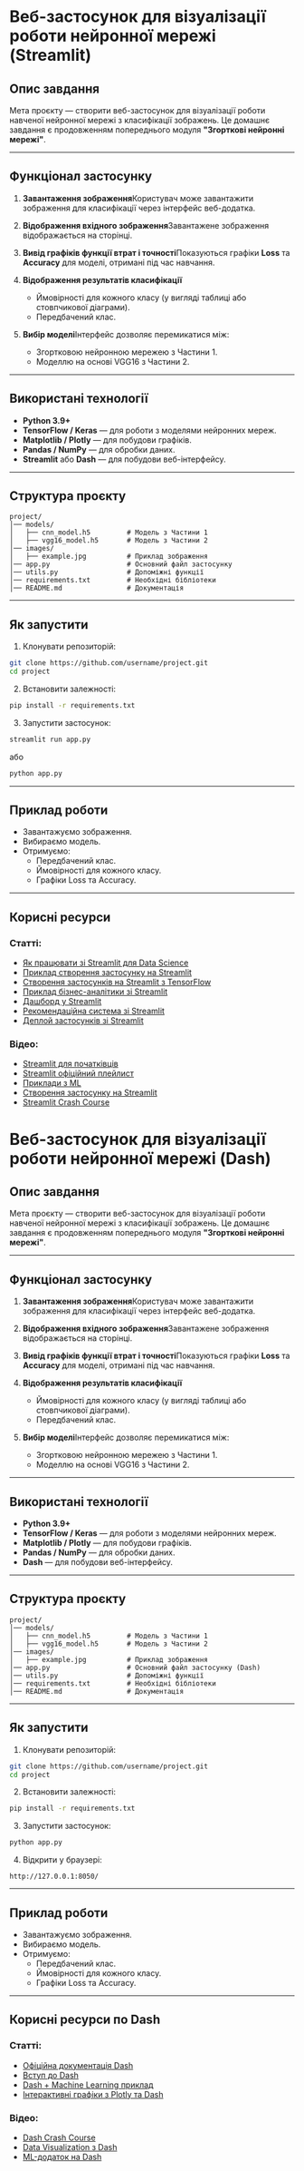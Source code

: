 # Веб-застосунок для візуалізації роботи нейронної мережі (Streamlit)

## Опис завдання

Мета проєкту — створити веб-застосунок для візуалізації роботи навченої нейронної мережі з класифікації зображень.
Це домашнє завдання є продовженням попереднього модуля **"Згорткові нейронні мережі"**.

---

## Функціонал застосунку

1. **Завантаження зображення**Користувач може завантажити зображення для класифікації через інтерфейс веб-додатка.
2. **Відображення вхідного зображення**Завантажене зображення відображається на сторінці.
3. **Вивід графіків функції втрат і точності**Показуються графіки **Loss** та **Accuracy** для моделі, отримані під час навчання.
4. **Відображення результатів класифікації**

   - Ймовірності для кожного класу (у вигляді таблиці або стовпчикової діаграми).
   - Передбачений клас.
5. **Вибір моделі**Інтерфейс дозволяє перемикатися між:

   - Згортковою нейронною мережею з Частини 1.
   - Моделлю на основі VGG16 з Частини 2.

---

## Використані технології

- **Python 3.9+**
- **TensorFlow / Keras** — для роботи з моделями нейронних мереж.
- **Matplotlib / Plotly** — для побудови графіків.
- **Pandas / NumPy** — для обробки даних.
- **Streamlit** або **Dash** — для побудови веб-інтерфейсу.

---

## Структура проєкту

```
project/
│── models/
│   ├── cnn_model.h5         # Модель з Частини 1
│   ├── vgg16_model.h5       # Модель з Частини 2
│── images/
│   ├── example.jpg          # Приклад зображення
│── app.py                   # Основний файл застосунку
│── utils.py                 # Допоміжні функції
│── requirements.txt         # Необхідні бібліотеки
│── README.md                # Документація
```

---

## Як запустити

1. Клонувати репозиторій:

```bash
git clone https://github.com/username/project.git
cd project
```

2. Встановити залежності:

```bash
pip install -r requirements.txt
```

3. Запустити застосунок:

```bash
streamlit run app.py
```

або

```bash
python app.py
```

---

## Приклад роботи

- Завантажуємо зображення.
- Вибираємо модель.
- Отримуємо:
  - Передбачений клас.
  - Ймовірності для кожного класу.
  - Графіки Loss та Accuracy.

---

## Корисні ресурси

### Статті:

- [Як працювати зі Streamlit для Data Science](https://blog.streamlit.io/how-to-master-streamlit-for-data-science/)
- [Приклад створення застосунку на Streamlit](https://medium.com/crossml/streamlit-2256000541ad)
- [Створення застосунків на Streamlit з TensorFlow](https://towardsdatascience.com/build-an-app-to-synthesize-photorealistic-faces-using-tensorflow-and-streamlit-dd2545828021)
- [Приклад бізнес-аналітики зі Streamlit](https://dev.to/ivancasillaaa/creating-a-sales-analysis-application-with-streamlit-a-practical-approach-to-business-intelligence-1c4l)
- [Дашборд у Streamlit](https://dev.to/fiorelamilady/building-and-deploying-a-dashboard-in-the-cloud-with-streamlit-and-python-4hm2)
- [Рекомендаційна система зі Streamlit](https://dev.to/tanmaypatil123/building-a-powerful-recommendation-system-with-palm-2-model-and-streamlit-a-step-by-step-guide-4n64)
- [Деплой застосунків зі Streamlit](https://dev.to/surendraredd/how-to-deploy-streamlitapp-2p53)

### Відео:

- [Streamlit для початківців](https://www.youtube.com/watch?v=e_OPmGjkAVs)
- [Streamlit офіційний плейлист](https://www.youtube.com/watch?v=_9WiB2PDO7k&list=PLJ39kWiJXSixyRMcn3lrbv8xI8ZZoYNZU)
- [Приклади з ML](https://www.youtube.com/watch?v=UN4DaSAZel4&list=PLuU3eVwK0I9PT48ZBYAHdKPFazhXg76h5)
- [Створення застосунку на Streamlit](https://www.youtube.com/watch?v=KDcz2mF3Yuk&list=PLtqF5YXg7GLkn2FNYA20y4D3DZKotdtmo)
- [Streamlit Crash Course](https://www.youtube.com/watch?v=JwSS70SZdyM)

# Веб-застосунок для візуалізації роботи нейронної мережі (Dash)

## Опис завдання

Мета проєкту — створити веб-застосунок для візуалізації роботи навченої нейронної мережі з класифікації зображень.
Це домашнє завдання є продовженням попереднього модуля **"Згорткові нейронні мережі"**.

---

## Функціонал застосунку

1. **Завантаження зображення**Користувач може завантажити зображення для класифікації через інтерфейс веб-додатка.
2. **Відображення вхідного зображення**Завантажене зображення відображається на сторінці.
3. **Вивід графіків функції втрат і точності**Показуються графіки **Loss** та **Accuracy** для моделі, отримані під час навчання.
4. **Відображення результатів класифікації**

   - Ймовірності для кожного класу (у вигляді таблиці або стовпчикової діаграми).
   - Передбачений клас.
5. **Вибір моделі**Інтерфейс дозволяє перемикатися між:

   - Згортковою нейронною мережею з Частини 1.
   - Моделлю на основі VGG16 з Частини 2.

---

## Використані технології

- **Python 3.9+**
- **TensorFlow / Keras** — для роботи з моделями нейронних мереж.
- **Matplotlib / Plotly** — для побудови графіків.
- **Pandas / NumPy** — для обробки даних.
- **Dash** — для побудови веб-інтерфейсу.

---

## Структура проєкту

```
project/
│── models/
│   ├── cnn_model.h5         # Модель з Частини 1
│   ├── vgg16_model.h5       # Модель з Частини 2
│── images/
│   ├── example.jpg          # Приклад зображення
│── app.py                   # Основний файл застосунку (Dash)
│── utils.py                 # Допоміжні функції
│── requirements.txt         # Необхідні бібліотеки
│── README.md                # Документація
```

---

## Як запустити

1. Клонувати репозиторій:

```bash
git clone https://github.com/username/project.git
cd project
```

2. Встановити залежності:

```bash
pip install -r requirements.txt
```

3. Запустити застосунок:

```bash
python app.py
```

4. Відкрити у браузері:

```
http://127.0.0.1:8050/
```

---

## Приклад роботи

- Завантажуємо зображення.
- Вибираємо модель.
- Отримуємо:
  - Передбачений клас.
  - Ймовірності для кожного класу.
  - Графіки Loss та Accuracy.

---

## Корисні ресурси по Dash

### Статті:

- [Офіційна документація Dash](https://dash.plotly.com/)
- [Вступ до Dash](https://towardsdatascience.com/getting-started-with-plotly-dash-9aa7d7b4e0f3)
- [Dash + Machine Learning приклад](https://towardsdatascience.com/building-interactive-machine-learning-tools-with-dash-236e159f8d46)
- [Інтерактивні графіки з Plotly та Dash](https://plotly.com/python/plotly-express/)

### Відео:

- [Dash Crash Course](https://www.youtube.com/watch?v=hSPmj7mK6ng)
- [Data Visualization з Dash](https://www.youtube.com/watch?v=GGL6U0k8WYA)
- [ML-додаток на Dash](https://www.youtube.com/watch?v=zG2JRuR2gUM)
